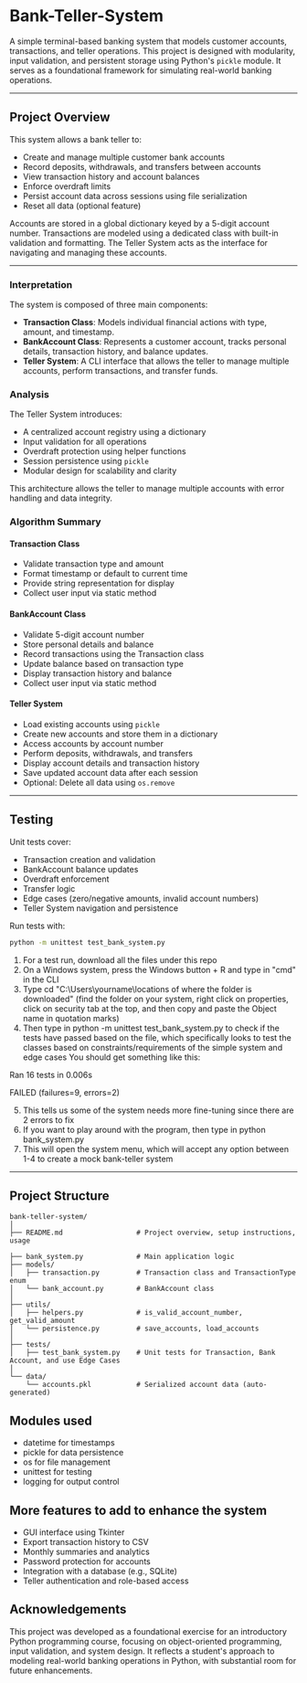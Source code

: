 # Bank-Teller-System
A simple terminal-based banking system that models customer accounts, transactions, and teller operations. This project is designed with modularity, input validation, and persistent storage using Python's `pickle` module. It serves as a foundational framework for simulating real-world banking operations.

---

## Project Overview

This system allows a bank teller to:
- Create and manage multiple customer bank accounts
- Record deposits, withdrawals, and transfers between accounts
- View transaction history and account balances
- Enforce overdraft limits
- Persist account data across sessions using file serialization
- Reset all data (optional feature)

Accounts are stored in a global dictionary keyed by a 5-digit account number. Transactions are modeled using a dedicated class with built-in validation and formatting. The Teller System acts as the interface for navigating and managing these accounts.

---

### Interpretation

The system is composed of three main components:

- **Transaction Class**: Models individual financial actions with type, amount, and timestamp.
- **BankAccount Class**: Represents a customer account, tracks personal details, transaction history, and balance updates.
- **Teller System**: A CLI interface that allows the teller to manage multiple accounts, perform transactions, and transfer funds.

### Analysis

The Teller System introduces:
- A centralized account registry using a dictionary
- Input validation for all operations
- Overdraft protection using helper functions
- Session persistence using `pickle`
- Modular design for scalability and clarity

This architecture allows the teller to manage multiple accounts with error handling and data integrity.

### Algorithm Summary

#### Transaction Class
- Validate transaction type and amount
- Format timestamp or default to current time
- Provide string representation for display
- Collect user input via static method

#### BankAccount Class
- Validate 5-digit account number
- Store personal details and balance
- Record transactions using the Transaction class
- Update balance based on transaction type
- Display transaction history and balance
- Collect user input via static method

#### Teller System
- Load existing accounts using `pickle`
- Create new accounts and store them in a dictionary
- Access accounts by account number
- Perform deposits, withdrawals, and transfers
- Display account details and transaction history
- Save updated account data after each session
- Optional: Delete all data using `os.remove`

---

## Testing

Unit tests cover:
- Transaction creation and validation
- BankAccount balance updates
- Overdraft enforcement
- Transfer logic
- Edge cases (zero/negative amounts, invalid account numbers)
- Teller System navigation and persistence

Run tests with:

```bash
python -m unittest test_bank_system.py
```
1) For a test run, download all the files under this repo
2) On a Windows system, press the Windows button + R and type in "cmd" in the CLI
3) Type cd "C:\Users\yourname\locations of where the folder is downloaded" (find the folder on your system, right click on properties, click on security tab at the top, and then copy and paste the Object name in quotation marks)
4) Then type in python -m unittest test_bank_system.py to check if the tests have passed based on the file, which specifically looks to test the classes based on constraints/requirements of the simple system and edge cases
You should get something like this:

Ran 16 tests in 0.006s

FAILED (failures=9, errors=2)

5) This tells us some of the system needs more fine-tuning since there are 2 errors to fix
6) If you want to play around with the program, then type in python bank_system.py
7) This will open the system menu, which will accept any option between 1-4 to create a mock bank-teller system
---

## Project Structure
```
bank-teller-system/
│
├── README.md                  # Project overview, setup instructions, usage

├── bank_system.py             # Main application logic
├── models/
│   ├── transaction.py         # Transaction class and TransactionType enum
│   └── bank_account.py        # BankAccount class
│
├── utils/
│   ├── helpers.py             # is_valid_account_number, get_valid_amount
│   └── persistence.py         # save_accounts, load_accounts
│
├── tests/
│   ├── test_bank_system.py    # Unit tests for Transaction, Bank Account, and use Edge Cases
│
└── data/
    └── accounts.pkl           # Serialized account data (auto-generated)
```

## Modules used

- datetime for timestamps
- pickle for data persistence
- os for file management
- unittest for testing
- logging for output control

## More features to add to enhance the system

- GUI interface using Tkinter 
- Export transaction history to CSV
- Monthly summaries and analytics
- Password protection for accounts
- Integration with a database (e.g., SQLite)
- Teller authentication and role-based access

## Acknowledgements 

This project was developed as a foundational exercise for an introductory Python programming course, focusing on object-oriented programming, input validation, and system design. It reflects a student's approach to modeling real-world banking operations in Python, with substantial room for future enhancements.

